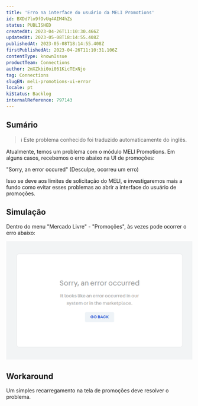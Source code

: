 ```yaml
---
title: 'Erro na interface do usuário da MELI Promotions'
id: BXDd7lo9fOvUq4AIM4hZs
status: PUBLISHED
createdAt: 2023-04-26T11:10:30.466Z
updatedAt: 2023-05-08T18:14:55.408Z
publishedAt: 2023-05-08T18:14:55.408Z
firstPublishedAt: 2023-04-26T11:10:31.106Z
contentType: knownIssue
productTeam: Connections
author: 2mXZkbi0oi061KicTExNjo
tag: Connections
slugEN: meli-promotions-ui-error
locale: pt
kiStatus: Backlog
internalReference: 797143
---
```


## Sumário

>ℹ️ Este problema conhecido foi traduzido automaticamente do inglês.



Atualmente, temos um problema com o módulo MELI Promotions. Em alguns casos, recebemos o erro abaixo na UI de promoções:

"Sorry, an error occured" (Desculpe, ocorreu um erro)

Isso se deve aos limites de solicitação do MELI, e investigaremos mais a fundo como evitar esses problemas ao abrir a interface do usuário de promoções.

## Simulação


Dentro do menu "Mercado Livre" - "Promoções", às vezes pode ocorrer o erro abaixo:

 ![](https://raw.githubusercontent.com/vtexdocs/help-center-content/refs/heads/main/docs/pt/known-issues/Connections/erro-na-interface-do-usuario-da-meli-promotions_1.png)

## Workaround


Um simples recarregamento na tela de promoções deve resolver o problema.





